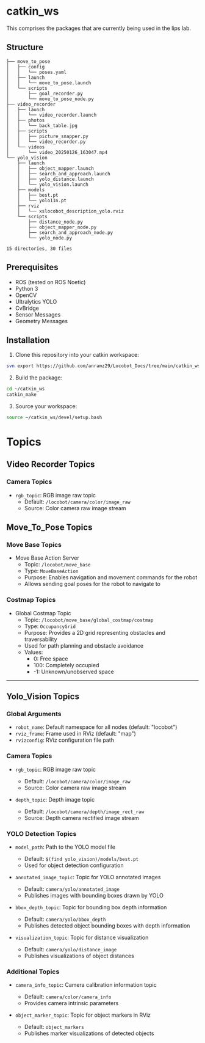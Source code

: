 # catkin_ws

This comprises the packages that are currently being used in the lips lab.

## Structure
```
├── move_to_pose
│   ├── config
│   │   └── poses.yaml
│   ├── launch
│   │   └── move_to_pose.launch
│   └── scripts
│       ├── goal_recorder.py
│       └── move_to_pose_node.py
├── video_recorder
│   ├── launch
│   │   └── video_recorder.launch
│   ├── photos
│   │   └── back_table.jpg
│   ├── scripts
│   │   ├── picture_snapper.py
│   │   └── video_recorder.py
│   └── videos
│       └── video_20250126_163047.mp4
└── yolo_vision
    ├── launch
    │   ├── object_mapper.launch
    │   ├── search_and_approach.launch
    │   ├── yolo_distance.launch
    │   └── yolo_vision.launch
    ├── models
    │   ├── best.pt
    │   └── yolo11n.pt
    ├── rviz
    │   └── xslocobot_description_yolo.rviz
    └── scripts
        ├── distance_node.py
        ├── object_mapper_node.py
        ├── search_and_approach_node.py
        └── yolo_node.py

15 directories, 30 files
```


## Prerequisites

- ROS (tested on ROS Noetic)
- Python 3
- OpenCV
- Ultralytics YOLO
- CvBridge
- Sensor Messages
- Geometry Messages

## Installation

1. Clone this repository into your catkin workspace:
```bash
svn export https://github.com/anramz29/Locobot_Docs/tree/main/catkin_ws
```

2. Build the package:
```bash
cd ~/catkin_ws
catkin_make
```

3. Source your workspace:
```bash
source ~/catkin_ws/devel/setup.bash
```

# Topics

## Video Recorder Topics

### Camera Topics
- `rgb_topic`: RGB image raw topic 
  - Default: `/locobot/camera/color/image_raw`
  - Source: Color camera raw image stream


## Move_To_Pose Topics

### Move Base Topics
- Move Base Action Server
  - Topic: `/locobot/move_base`
  - Type: `MoveBaseAction`
  - Purpose: Enables navigation and movement commands for the robot
  - Allows sending goal poses for the robot to navigate to

### Costmap Topics
- Global Costmap Topic
  - Topic: `/locobot/move_base/global_costmap/costmap`
  - Type: `OccupancyGrid`
  - Purpose: Provides a 2D grid representing obstacles and traversability
  - Used for path planning and obstacle avoidance
  - Values:
    - 0: Free space
    - 100: Completely occupied
    - -1: Unknown/unobserved space

---

## Yolo_Vision Topics

### Global Arguments
- `robot_name`: Default namespace for all nodes (default: "locobot")
- `rviz_frame`: Frame used in RViz (default: "map")
- `rvizconfig`: RViz configuration file path

### Camera Topics
- `rgb_topic`: RGB image raw topic 
  - Default: `/locobot/camera/color/image_raw`
  - Source: Color camera raw image stream

- `depth_topic`: Depth image topic
  - Default: `/locobot/camera/depth/image_rect_raw`
  - Source: Depth camera rectified image stream

### YOLO Detection Topics
- `model_path`: Path to the YOLO model file
  - Default: `$(find yolo_vision)/models/best.pt`
  - Used for object detection configuration

- `annotated_image_topic`: Topic for YOLO annotated images
  - Default: `camera/yolo/annotated_image`
  - Publishes images with bounding boxes drawn by YOLO

- `bbox_depth_topic`: Topic for bounding box depth information
  - Default: `camera/yolo/bbox_depth`
  - Publishes detected object bounding boxes with depth information

- `visualization_topic`: Topic for distance visualization
  - Default: `camera/yolo/distance_image`
  - Publishes visualizations of object distances

### Additional Topics
- `camera_info_topic`: Camera calibration information topic
  - Default: `camera/color/camera_info`
  - Provides camera intrinsic parameters

- `object_marker_topic`: Topic for object markers in RViz
  - Default: `object_markers`
  - Publishes marker visualizations of detected objects